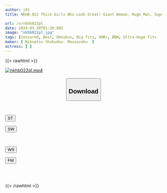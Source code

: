 ```yaml
---
author: j91
title: NKHB-022 Thick Girls Who Look Great! Giant Woman, Huge Man, Super Breasts Lady Series 4 Hours

url: /v/nkhb022pl
date: 2024-03-30T01:20:00Z
image: "nkhb022pl.jpg"
tags: [Censored, Best, Omnibus, Big Tits, 4HR+, BBW, Ultra-Huge Tits	]
maker: [ Nikuatsu Shokudou- Mousozoku  ]
actress: [ ]
---
```



{{< rawhtml >}}

<div class="video" data-videoid="eoY2pKd4Z4cY411">
    <a href="javascript:;">
        <img src="/v/nkhb022pl/nkhb022pl.jpg" width="WIDTH" height="HEIGHT" alt="nkhb022pl.mp4" loading="lazy">
    </a>
</div>

<script type="text/javascript" src="https://j91.asia/asset/on-demand-st.js"></script>

<br>
  <link rel="stylesheet" href="https://j91.asia/asset/bs5.css">
  
  <center>
  <button class="btn btn-primary" type="button" data-bs-toggle="collapse" data-bs-target=".multi-collapse" aria-expanded="false" aria-controls="multiCollapseExample1 multiCollapseExample2"><h2>Download</h2></button></center>
</p>
<div class="row">
  <div class="col">
    <div class="collapse multi-collapse" id="multiCollapseExample1">
      <div class="card card-body">
	      	      <br>
<div class="buttons">  
<p><a href="https://streamtape.to/v/eoY2pKd4Z4cY411" target="_blank"><button class="btn-hover color-3"><i class="fa fa-download"></i> ST</button></a></p>
<p><a href="https://asnwish.com/v8nxafmn73vv" target="_blank"><button class="btn-hover color-2"><i class="fa fa-download"></i> SW</button></a></p></div>
    </div>
  </div>
</div>
  <div class="col">
    <div class="collapse multi-collapse" id="multiCollapseExample2">
      <div class="card card-body">
	      <br>
<div class="buttons">
<p><a href="https://wolfstream.tv/p3vc372ol1g9"><button class="btn-hover color-9"><i class="fa fa-download"></i> WS</button></a></p>
<p><a href="https://filemoon.sx/d/m9a877dh9z0g"><button class="btn-hover color-8"><i class="fa fa-download"></i> FM</button></a></p></div>
<br><br>
      </div>
    </div>
  </div>
</div>

{{< /rawhtml >}}